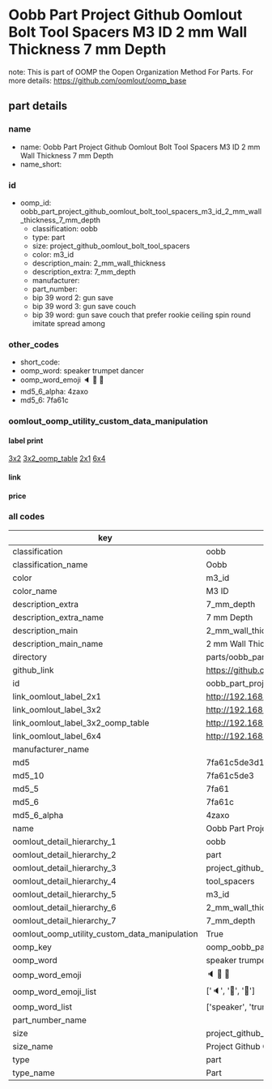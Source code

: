 # Oobb Part Project Github Oomlout Bolt Tool Spacers M3 ID 2 mm Wall Thickness 7 mm Depth  

note: This is part of OOMP the Oopen Organization Method For Parts. For more details: https://github.com/oomlout/oomp_base

##  part details
  







### name
* name: Oobb Part Project Github Oomlout Bolt Tool Spacers M3 ID 2 mm Wall Thickness 7 mm Depth
* name_short: 
### id
* oomp_id: oobb_part_project_github_oomlout_bolt_tool_spacers_m3_id_2_mm_wall_thickness_7_mm_depth
  * classification: oobb
  * type: part
  * size: project_github_oomlout_bolt_tool_spacers
  * color: m3_id
  * description_main: 2_mm_wall_thickness
  * description_extra: 7_mm_depth
  * manufacturer: 
  * part_number: 
  * bip 39 word 2: gun save
  * bip 39 word 3: gun save couch
  * bip 39 word: gun save couch that prefer rookie ceiling spin round imitate spread among

### other_codes
* short_code: 
* oomp_word: speaker trumpet dancer
* oomp_word_emoji :speaker: :trumpet: :dancer:
* md5_6_alpha: 4zaxo
* md5_6: 7fa61c






### oomlout_oomp_utility_custom_data_manipulation
#### label print
[3x2](http://192.168.1.245:1112/?label=oomp%204zaxo)
[3x2_oomp_table](http://192.168.1.108:1112/?label=oomp%204zaxo)
[2x1](http://192.168.1.242:1112/?label=oomp%204zaxo)
[6x4](http://192.168.1.55:1112/?label=oomp%204zaxo)    

#### link

                              

#### price







### all codes 
| key | value |  
| --- | --- |  
| classification | oobb |  
| classification_name | Oobb |  
| color | m3_id |  
| color_name | M3 ID |  
| description_extra | 7_mm_depth |  
| description_extra_name | 7 mm Depth |  
| description_main | 2_mm_wall_thickness |  
| description_main_name | 2 mm Wall Thickness |  
| directory | parts/oobb_part_project_github_oomlout_bolt_tool_spacers_m3_id_2_mm_wall_thickness_7_mm_depth |  
| github_link | https://github.com/oomlout/oomlout_oomp_part_src/tree/main/parts/oobb_part_project_github_oomlout_bolt_tool_spacers_m3_id_2_mm_wall_thickness_7_mm_depth |  
| id | oobb_part_project_github_oomlout_bolt_tool_spacers_m3_id_2_mm_wall_thickness_7_mm_depth |  
| link_oomlout_label_2x1 | http://192.168.1.242:1112/?label=oomp%204zaxo |  
| link_oomlout_label_3x2 | http://192.168.1.245:1112/?label=oomp%204zaxo |  
| link_oomlout_label_3x2_oomp_table | http://192.168.1.108:1112/?label=oomp%204zaxo |  
| link_oomlout_label_6x4 | http://192.168.1.55:1112/?label=oomp%204zaxo |  
| manufacturer_name |  |  
| md5 | 7fa61c5de3d1e49eef54edfe61eff33f |  
| md5_10 | 7fa61c5de3 |  
| md5_5 | 7fa61 |  
| md5_6 | 7fa61c |  
| md5_6_alpha | 4zaxo |  
| name | Oobb Part Project Github Oomlout Bolt Tool Spacers M3 ID 2 mm Wall Thickness 7 mm Depth |  
| oomlout_detail_hierarchy_1 | oobb |  
| oomlout_detail_hierarchy_2 | part |  
| oomlout_detail_hierarchy_3 | project_github_bolt |  
| oomlout_detail_hierarchy_4 | tool_spacers |  
| oomlout_detail_hierarchy_5 | m3_id |  
| oomlout_detail_hierarchy_6 | 2_mm_wall_thickness |  
| oomlout_detail_hierarchy_7 | 7_mm_depth |  
| oomlout_oomp_utility_custom_data_manipulation | True |  
| oomp_key | oomp_oobb_part_project_github_oomlout_bolt_tool_spacers_m3_id_2_mm_wall_thickness_7_mm_depth |  
| oomp_word | speaker trumpet dancer |  
| oomp_word_emoji | :speaker: :trumpet: :dancer: |  
| oomp_word_emoji_list | [':speaker:', ':trumpet:', ':dancer:'] |  
| oomp_word_list | ['speaker', 'trumpet', 'dancer'] |  
| part_number_name |  |  
| size | project_github_oomlout_bolt_tool_spacers |  
| size_name | Project Github Oomlout Bolt Tool Spacers |  
| type | part |  
| type_name | Part |  
